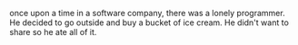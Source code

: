 once upon a time  in a software company, there was a lonely programmer. He decided to go outside and buy a bucket of ice cream. He didn't want to share so he ate all of it. 
